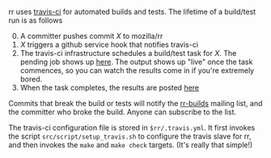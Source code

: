rr uses [travis-ci](https://travis-ci.org/mozilla/rr) for automated builds and tests.  The lifetime of a build/test run is as follows

0. A committer pushes commit _X_ to mozilla/rr
0. _X_ triggers a github service hook that notifies travis-ci
0. The travis-ci infrastructure schedules a build/test task for _X_.  The pending job shows up [here](https://travis-ci.org/mozilla/rr/builds).  The output shows up "live" once the task commences, so you can watch the results come in if you're extremely bored.
0. When the task completes, the results are posted [here](https://travis-ci.org/mozilla/rr)

Commits that break the build or tests will notify the [rr-builds](https://mail.mozilla.org/listinfo/rr-builds) mailing list, and the committer who broke the build.  Anyone can subscribe to the list.

The travis-ci configuration file is stored in `$rr/.travis.yml`.  It first invokes the script `src/script/setup_travis.sh` to configure the travis slave for rr, and then invokes the `make` and `make check` targets.  (It's really that simple!)